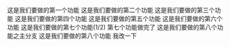 这是我们要做的第一个功能
这是我们要做的第二个功能
这是我们要做的第三个功能
这是我们要做的第四个功能
这是我们要做的第五个功能
这是我们要做的第六个功能
这是我们要做的第七个功能(1/2)
第七个功能做完了
这是我们要做的第八个功能之主分支
这是我们要做的第八个功能
我改一下